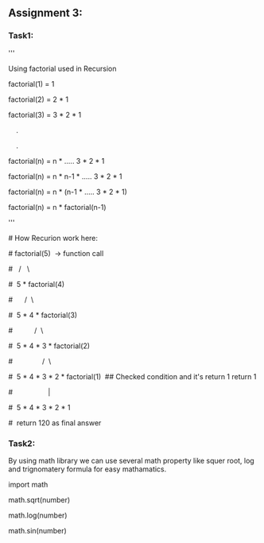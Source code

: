 ## Assignment 3:

### Task1:

'''

Using factorial used in Recursion

factorial(1) = 1

factorial(2) = 2 \* 1

factorial(3) = 3 \* 2 \* 1

    .

    .

factorial(n) = n \* ..... 3 \* 2 \* 1

factorial(n) = n \* n-1 \* ..... 3 \* 2 \* 1

factorial(n) = n \* (n-1 \* ..... 3 \* 2 \* 1)

factorial(n) = n \* factorial(n-1)

'''

\# How Recurion work here:

\# factorial(5)  -> function call

\#   /   \\

\#  5 \* factorial(4)

\#      /  \\

\#  5 \* 4 \* factorial(3)

\#           /  \\

\#  5 \* 4 \* 3 \* factorial(2)

\#               /  \\  

\#  5 \* 4 \* 3 \* 2 \* factorial(1)  ## Checked condition and it's return 1 return 1

\#                  |  

\#  5 \* 4 \* 3 \* 2 \* 1

\#  return 120 as final answer

### Task2:

By using math library we can use several math property like squer root, log and trignomatery formula for easy mathamatics.

import math

math.sqrt(number)

math.log(number)

math.sin(number)